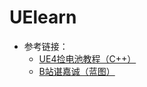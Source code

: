 # UElearn
* 参考链接：
    * [UE4捡电池教程（C++）](https://www.youtube.com/watch?v=mSRov77hNR4)
    * [B站谌嘉诚（蓝图）](https://space.bilibili.com/31898841/channel/seriesdetail?sid=2228771)